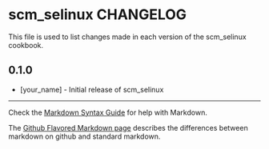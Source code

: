 scm_selinux CHANGELOG
=====================

This file is used to list changes made in each version of the scm_selinux cookbook.

0.1.0
-----
- [your_name] - Initial release of scm_selinux

- - -
Check the [Markdown Syntax Guide](http://daringfireball.net/projects/markdown/syntax) for help with Markdown.

The [Github Flavored Markdown page](http://github.github.com/github-flavored-markdown/) describes the differences between markdown on github and standard markdown.
